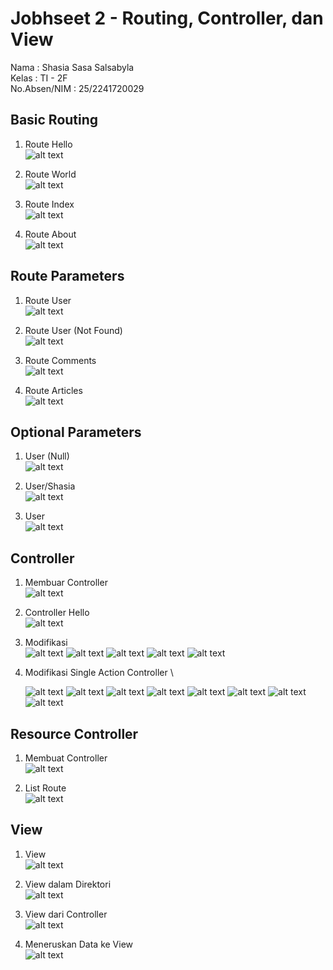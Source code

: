 # Jobhseet 2 - Routing, Controller, dan View

Nama : Shasia Sasa Salsabyla \
Kelas : TI - 2F \
No.Absen/NIM : 25/2241720029

## Basic Routing

1. Route Hello \
   ![alt text](gambar/1.png)

2. Route World \
   ![alt text](gambar/2.png)

3. Route Index\
   ![alt text](gambar/3.png)

4. Route About \
   ![alt text](gambar/4.png)

## Route Parameters

1. Route User \
   ![alt text](gambar/5.png)

2. Route User (Not Found) \
   ![alt text](gambar/6.png)

3. Route Comments \
   ![alt text](gambar/7.png)

4. Route Articles \
   ![alt text](gambar/8.png)

## Optional Parameters

1. User (Null) \
   ![alt text](gambar/9.png)

2. User/Shasia \
   ![alt text](gambar/10.png)

3. User \
   ![alt text](gambar/11.png)

## Controller

1. Membuar Controller \
   ![alt text](gambar/12.png)

2. Controller Hello \
   ![alt text](gambar/13.png)

3. Modifikasi \
   ![alt text](gambar/28.png)
   ![alt text](gambar/29.png)
   ![alt text](gambar/14.png)
   ![alt text](gambar/15.png)
   ![alt text](gambar/16.png)

4. Modifikasi Single Action Controller \

    ![alt text](gambar/17.png)
    ![alt text](gambar/18.png)
    ![alt text](gambar/19.png)
    ![alt text](gambar/30.png)
    ![alt text](gambar/20.png)
    ![alt text](gambar/31.png)
    ![alt text](gambar/21.png)
    ![alt text](gambar/32.png)

## Resource Controller

1. Membuat Controller \
   ![alt text](gambar/22.png)

2. List Route \
   ![alt text](gambar/23.png)

## View

1. View \
   ![alt text](gambar/24.png)

2. View dalam Direktori \
   ![alt text](gambar/25.png)

3. View dari Controller \
   ![alt text](gambar/26.png)

4. Meneruskan Data ke View \
   ![alt text](gambar/27.png)
